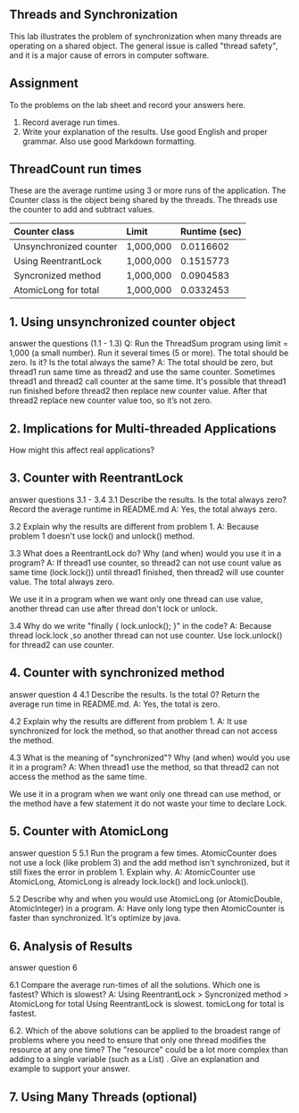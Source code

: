 ## Threads and Synchronization

This lab illustrates the problem of synchronization when many threads are operating on a shared object.  The general issue is called "thread safety", and it is a major cause of errors in computer software.

## Assignment

To the problems on the lab sheet and record your answers here.

1. Record average run times.
2. Write your explanation of the results.  Use good English and proper grammar.  Also use good Markdown formatting.

## ThreadCount run times

These are the average runtime using 3 or more runs of the application.
The Counter class is the object being shared by the threads.
The threads use the counter to add and subtract values.

| Counter class           | Limit              | Runtime (sec)   |
|:------------------------|:-------------------|-----------------|
| Unsynchronized counter  |    1,000,000       |   0.0116602     |
| Using ReentrantLock     |    1,000,000       |   0.1515773     |
| Syncronized method      |    1,000,000       |   0.0904583     |
| AtomicLong for total    |    1,000,000       |   0.0332453     |

## 1. Using unsynchronized counter object

answer the questions (1.1 - 1.3)
Q: Run the ThreadSum program using limit = 1,000 (a small number). Run it several times (5 or more). The total should be zero. Is it? Is the total always the same?
A: The total should be zero, but thread1 run same time as thread2 and use the same counter. Sometimes thread1 and thread2 call counter at the same time. It's possible that thread1 run finished before thread2 then replace  new counter value. After that thread2 replace  new counter value too, so it’s not zero.

## 2. Implications for Multi-threaded Applications

How might this affect real applications?  

## 3. Counter with ReentrantLock

answer questions 3.1 - 3.4
3.1 Describe the results. Is the total always zero? Record the average runtime in README.md
A: Yes, the total always zero.

3.2 Explain why the results are different from problem 1.
A: Because problem 1 doesn't use lock() and unlock() method.

3.3 What does a ReentrantLock do? Why (and when) would you use it in a program?
A: If thread1 use counter, so thread2 can not use count value as same time (lock.lock()) until thread1 finished, then thread2 will use counter value. The total always zero.

We use it in a program when we want only one thread can use value, another thread can use after thread don't lock or unlock.

3.4 Why do we write "finally { lock.unlock(); }" in the code?
A: Because thread lock.lock ,so another thread can not use counter. Use lock.unlock() for thread2 can use counter.

## 4. Counter with synchronized method

answer question 4
4.1 Describe the results. Is the total 0? Return the average run time in README.md.
A: Yes, the total is zero.

4.2 Explain why the results are different from problem 1.
A: It use synchronized for lock the method, so that another thread can not access the method.

4.3 What is the meaning of "synchronized"? Why (and when) would you use it in a program?
A: When thread1 use the method, so that thread2 can not access the method as the same time.


We use it in a program when we want only one thread can use method, or the method have a few statement it do not waste your time to declare Lock.


## 5. Counter with AtomicLong

answer question 5
5.1 Run the program a few times. AtomicCounter does not use a lock (like problem 3) and the add
method isn't synchronized, but it still fixes the error in problem 1. Explain why.
A: AtomicCounter use AtomicLong, AtomicLong is already lock.lock() and lock.unlock().

5.2 Describe why and when you would use AtomicLong (or AtomicDouble, AtomicInteger) in a program.
A: Have only long type then AtomicCounter is faster than synchronized. ่It's optimize by java.

## 6. Analysis of Results

answer question 6

6.1 Compare the average run-times of all the solutions. Which one is fastest? Which is slowest?
A: Using ReentrantLock  > Syncronized method > AtomicLong for total
Using ReentrantLock is slowest. tomicLong for total is fastest.

6.2. Which of the above solutions can be applied to the broadest range of problems where you need to ensure that only one thread modifies the resource at any one time? The "resource" could be a lot more complex than adding to a single variable (such as a List) .
Give an explanation and example to support your answer.

## 7. Using Many Threads (optional)

